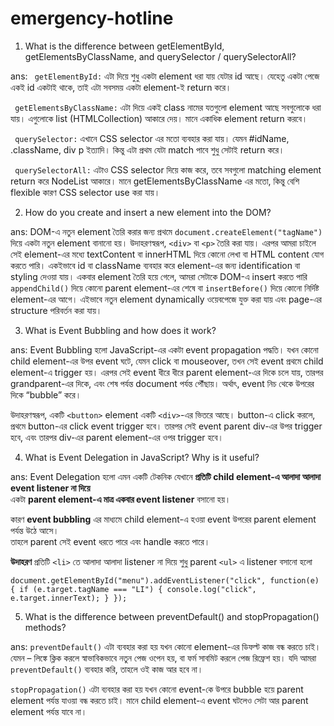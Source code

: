 # emergency-hotline

01. What is the difference between getElementById, getElementsByClassName, and querySelector / querySelectorAll?

ans: 
``` getElementById:```
এটা দিয়ে শুধু একটা element ধরা যায় যেটার id আছে। যেহেতু একটা পেজে একই id একটাই থাকে, তাই এটা সবসময় একটা element-ই return করে।

``` getElementsByClassName:```
এটা দিয়ে একই class নামের যতগুলো element আছে সবগুলোকে ধরা যায়। এগুলোকে list (HTMLCollection) আকারে দেয়। মানে একাধিক element return করবে।

``` querySelector:```
এখানে CSS selector এর মতো ব্যবহার করা যায়। যেমন #idName, .className, div p ইত্যাদি। কিন্তু এটা প্রথম যেটা match পাবে শুধু সেটাই return করে।

``` querySelectorAll:```
এটাও CSS selector দিয়ে কাজ করে, তবে সবগুলো matching element return করে NodeList আকারে। মানে getElementsByClassName এর মতো, কিন্তু বেশি flexible কারণ CSS selector use করা যায়।


02. How do you create and insert a new element into the DOM?

ans:
DOM-এ নতুন element তৈরি করার জন্য প্রথমে ```document.createElement("tagName")``` দিয়ে একটা নতুন element বানানো হয়। উদাহরণস্বরূপ, ```<div>``` বা ```<p>``` তৈরি করা যায়। এরপর আমরা চাইলে সেই element-এর মধ্যে textContent বা innerHTML দিয়ে কোনো লেখা বা HTML content যোগ করতে পারি। একইভাবে id বা className ব্যবহার করে element-এর জন্য identification বা styling দেওয়া যায়। একবার element তৈরি হয়ে গেলে, আমরা সেটাকে DOM-এ insert করতে পারি ```appendChild()``` দিয়ে কোনো parent element-এর শেষে বা ```insertBefore()``` দিয়ে কোনো নির্দিষ্ট element-এর আগে। এইভাবে নতুন element dynamically ওয়েবপেজে যুক্ত করা যায় এবং page-এর structure পরিবর্তন করা যায়।

03. What is Event Bubbling and how does it work?

ans:
Event Bubbling হলো JavaScript-এর একটা event propagation পদ্ধতি। যখন কোনো child element-এর উপর event ঘটে, যেমন click বা mouseover, তখন সেই event প্রথমে child element-এ trigger হয়। এরপর সেই event ধীরে ধীরে parent element-এর দিকে চলে যায়, তারপর grandparent-এর দিকে, এবং শেষ পর্যন্ত document পর্যন্ত পৌঁছায়। অর্থাৎ, event নিচ থেকে উপরের দিকে “bubble” করে।

উদাহরণস্বরূপ, একটি ```<button>``` element একটি ```<div>```-এর ভিতরে আছে। button-এ click করলে, প্রথমে button-এর click event trigger হবে। তারপর সেই event parent div-এর উপর trigger হবে, এবং তারপর div-এর parent element-এর ওপর trigger হবে।

04. What is Event Delegation in JavaScript? Why is it useful?

ans:
Event Delegation হলো এমন একটি টেকনিক যেখানে **প্রতিটি child element-এ আলাদা আলাদা event listener না দিয়ে**  
একটা **parent element-এ মাত্র একবার event listener** বসানো হয়।  

কারণ **event bubbling** এর মাধ্যমে child element-এ হওয়া event উপরের parent element পর্যন্ত উঠে আসে।  
তাহলে parent সেই event ধরতে পারে এবং handle করতে পারে।

**উদাহরণ**
 প্রতিটি ```<li>``` তে আলাদা আলাদা listener না দিয়ে 
শুধু parent ```<ul>``` এ listener বসানো হলো

`document.getElementById("menu").addEventListener("click", function(e) {
  if (e.target.tagName === "LI") {
    console.log("click", e.target.innerText);
  }
});`

05. What is the difference between preventDefault() and stopPropagation() methods?

ans:
```preventDefault()```
এটা ব্যবহার করা হয় যখন কোনো element-এর ডিফল্ট কাজ বন্ধ করতে চাই।
যেমন – লিঙ্কে ক্লিক করলে স্বাভাবিকভাবে নতুন পেজ ওপেন হয়, বা ফর্ম সাবমিট করলে পেজ রিফ্রেশ হয়।
যদি আমরা ```preventDefault()``` ব্যবহার করি, তাহলে ওই কাজ আর হবে না।

```stopPropagation()```
এটা ব্যবহার করা হয় যখন কোনো event-কে উপরে bubble হয়ে parent element পর্যন্ত যাওয়া বন্ধ করতে চাই।
মানে child element-এ event ঘটলেও সেটা আর parent element পর্যন্ত যাবে না।

